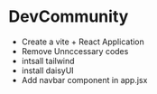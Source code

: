 # DevCommunity

- Create a vite + React Application
- Remove Unnccessary codes
- intsall tailwind
- install daisyUI 
- Add navbar component in app.jsx
